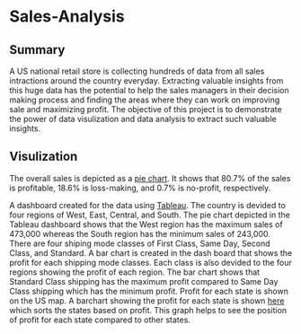 # Sales-Analysis
## Summary
A US national retail store is collecting hundreds of data from all sales intractions around the country everyday. Extracting valuable insights from this huge data has the potential to help the sales managers in their decision making process and finding the areas where they can work on improving sale and maximizing profit. The objective of this project is to demonstrate the power of data visulization and data analysis to extract such valuable insights.

## Visulization
The overall sales is depicted as a [pie chart](https://github.com/Ladan-n/Sales-Analysis/blob/main/Overall_Sales_Summary.png). It shows that 80.7% of the sales is profitable, 18.6% is loss-making, and 0.7% is no-profit, respectively.

A dashboard created for the data using [Tableau](https://public.tableau.com/app/profile/ladan.naimi/viz/Salesvis_16382520368160/Dashboard1#3). The country is devided to four regions of West, East, Central, and South. The pie chart depicted in the Tableau dashboard shows that the West region has the maximum sales of 473,000 whereas the South region has the minimum sales of 243,000. There are four shiping mode classes of First Class, Same Day, Second Class, and Standard. A bar chart is created in the dash board that shows the profit for each shipping mode classes. Each class is also devided to the four regions showing the profit of each region. The bar chart shows that Standard Class shipping has the maximum profit compared to Same Day Class shipping which has the minimum profit. Profit for each state is shown on the US map. A barchart showing the profit for each state is shown [here](https://github.com/Ladan-n/Sales-Analysis/blob/main/Bargraph_of_Profit_for_States.png) which sorts the states based on profit. This graph helps to see the position of profit for each state compared to other states.
